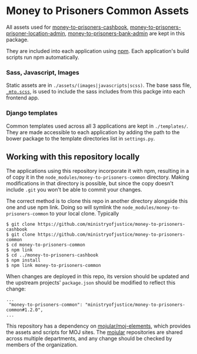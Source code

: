 # Money to Prisoners Common Assets

All assets used for [money-to-prisoners-cashbook](), [money-to-prisoners-prisoner-location-admin](https://github.com/ministryofjustice/money-to-prisoners-prisoner-location-admin/), [money-to-prisoners-bank-admin](https://github.com/ministryofjustice/money-to-prisoners-bank-admin/) are kept in this package.

They are included into each application using [npm](http://npmjs.com/). Each application's build scripts run npm automatically.

### Sass, Javascript, Images

Static assets are in `./assets/(images|javascripts|scss)`. The base sass file, [`_mtp.scss`](https://github.com/ministryofjustice/money-to-prisoners-common/blob/master/assets/scss/_mtp.scss), is used to include the sass includes from this packge into each frontend app.

### Django templates

Common templates used across all 3 applications are kept in `./templates/`. They are made accessible to each application by adding the path to the bower package to the template directories list in `settings.py`.

## Working with this repository locally

The applications using this repository incorporate it with npm, resulting in a of copy it in the `node_modules/money-to-prisoners-common` directory. Making modifications in that directory is possible, but since the copy doesn't include `.git` you won't be able to commit your changes.

The correct method is to clone this repo in another directory alongside this one and use npm link. Doing so will symlink the `node_modules/money-to-prisoners-common` to your local clone. Typically
```
$ git clone https://github.com/ministryofjustice/money-to-prisoners-cashbook
$ git clone https://github.com/ministryofjustice/money-to-prisoners-common
$ cd money-to-prisoners-common
$ npm link
$ cd ../money-to-prisoners-cashbook
$ npm install
$ npm link money-to-prisoners-common
```

When changes are deployed in this repo, its version should be updated and the upstream projects' `package.json` should be modified to reflect this change:
```
...
 "money-to-prisoners-common": "ministryofjustice/money-to-prisoners-common#1.2.0",
...
```

This repository has a dependency on [mojular/moj-elements](https://github.com/mojular/moj-elements), which provides the assets and scripts for MOJ sites. The [mojular](https://github.com/mojular/) repositories are shared across multiple departments, and any change should be checked by members of the organization.